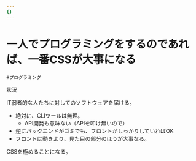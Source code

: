 ```yaml
---
{}
---
```

# 一人でプログラミングをするのであれば、一番CSSが大事になる

`#プログラミング`

状況

IT弱者的な人たちに対してのソフトウェアを届ける。

- 絶対に、CLIツールは無理。
    - API開発も意味ない（APIを叩け無いので）
- 逆にバックエンドがゴミでも、フロントがしっかりしていればOK
- フロントは動きより、見た目の部分のほうが大事なる。

CSSを極めることになる。